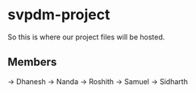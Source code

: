 # svpdm-project

So this is where our project files will be hosted.
## Members
-> Dhanesh
-> Nanda
-> Roshith
-> Samuel
-> Sidharth
